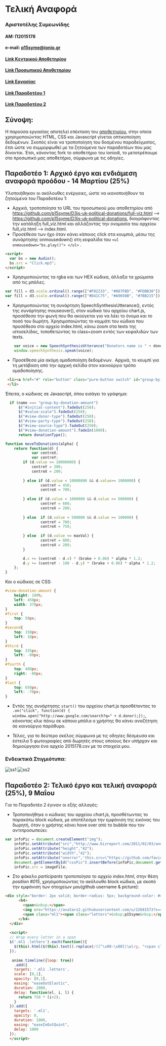 # Τελική Αναφορά

### Αριστοτέλης Συμεωνίδης
#### ΑΜ: Π2015178
#### e-mail: p15syme@ionio.gr


#### [Link Κεντρικού Αποθετηρίου](https://github.com/ioniodi/D3js-uk-political-donations)

#### [Link Προσωπικού Αποθετηρίου](https://github.com/p15syme/D3js-uk-political-donations)

#### [Link Εργασίας](https://p15syme.github.io/D3js-uk-political-donations/)

#### [Link Παραδοτέου 1](https://github.com/p15syme/D3js-uk-political-donations/tree/%CE%A02015178---%CE%A0%CE%B1%CF%81%CE%B1%CE%B4%CE%BF%CF%84%CE%AD%CE%BF-1)

#### [Link Παραδοτέου 2](https://github.com/p15syme/D3js-uk-political-donations/tree/2015178---%CE%A0%CE%B1%CF%81%CE%B1%CE%B4%CE%BF%CF%84%CE%AD%CE%BF-2)

## Σύνοψη:

  Η παρούσα εργασίας αποτελεί επέκταση του [αποθετηρίου](https://ioniodi.github.io/D3js-uk-political-donations/full-viz.html), στην οποία χρησιμοποιώντας HTML, CSS και Javascript γίνεται οπτικοποίηση δεδομένων. Σκοπός είναι να τροποποίηση του δοσμένου παραδείγματος, έτσι ώστε να συμμορφωθεί με τα ζητούμενα των παραδοτέων που μας δίνονται. Έτσι, κάνοντας fork το αποθετήριο του ioniodi, το μετατρέπουμε στο προσωπικό μας αποθετήριο, σύμφωνα με τις οδηγίες. 
  
  
## Παραδοτέο 1: Αρχικό έργο και ενδιάμεση αναφορά προόδου - 14 Μαρτίου (25%)

Υλοποιήθηκαν οι ακόλουθες ενέργειες, ώστε να ικανοποιήθουν τα ζητούμενα του Παραδοτέου 1:

* Αρχικά, τροποποίησα το URL του προσωπικού μου αποθετηρίου από https://github.com/p15syme/D3js-uk-political-donations/full-viz.html --> https://github.com/p15syme/D3js-uk-political-donations, διαγράφοντας την κατάληξη full_viz.html και αλλάζοντας την ονομασία του αρχείου full_viz.html --> index.html.
* Προσέθεσα των ήχο όταν κάνει κάποιος click στα κουμπιά, μέσω της συνάρτησης onmousedown() στη κεφαλίδα του `<ul onmousedown="bs.play()"> </ul>` .
```HTML
<script>
  var bs = new Audio();
  bs.src = "Click.mp3";
</script>
```

* Χρησιμοποιώντας τα rgba και των HEX κώδικα, άλλαξα τα χρώματα από τις μπάλες. 
```Javascript
var fill = d3.scale.ordinal().range(["#F02233", "#087FBD", "#FDBB30"]); //Default
var fill = d3.scale.ordinal().range(["#D41C75", "#A9650B", "#7BB215"]); //Παραδοτέο 1
```

* Χρησιμοποιώντας τη συνάρτηση SpeechSynthesisUtterance(), εντός της συνάρτησης mouseover(), στον κώδικα του αρχείου chart.js, προσέθεσα την φωνή που θα ακούγεται για να λέει το όνομα και το ποσό του δωρήτη.
Χρησιμοποιώντας το κομμάτι του κώδικα που προσέθεσα στο αρχείο index.html, κάνω zoom στα texts της ιστοσελίδας, τοποθετώντας το class=zoom εντός των κεφαλιδών των texts.
```Javascript
	var voice = new SpeechSynthesisUtterance("Donators name is " + donor + " and the donation amount is " + amount + " pounds");
	window.speechSynthesis.speak(voice);
```

* Προσέθεσα μία ακόμη ομαδοποίηση δεδομένων.
  Αρχικά, το κουμπί για τη μετάβαση από την αρχική σελίδα στον καινούργιο τρόπο ομαδοποίησης.
```HTML
 <li><a href="#" role="button" class="pure-button switch" id="group-by-donation-amount">Split by the amount of the donation</a>
 </li> 
```

Έπειτα, ο κώδικας σε Javascript, όπου εισάγει το γράφημα:

  ```Javascript
  	if (name === "group-by-donation-amount")
		$("#initial-content").fadeOut(250);
		$("#value-scale").fadeOut(250);
		$("#view-donor-type").fadeOut(250);
		$("#view-party-type").fadeOut(250);
		$("#view-source-type").fadeOut(250);
		$("#view-donation-amount").fadeIn(1000);
		return donationType();
```
```Javascript
function moveToDonations(alpha) {
	return function(d) {
			var centreX;
			var centreY;
		if (d.value >= 10000000) {
			centreY = 300;
			centreX = 200;
				
		} else if (d.value < 10000000 && d.value>= 1000000) {
				centreY = 450;
				centreX = 700;
				
		} else if (d.value < 1000000 && d.value >= 500000) {
				centreY = 600;
				centreX = 200;
				
		} else  if (d.value < 500000 && d.value >= 100000) {
				centreY = 700;
				centreX = 750;
				
		} else  if (d.value <= maxVal) {
				centreY = 800;
				centreX = 200;
		}

		d.x += (centreX - d.x) * (brake + 0.06) * alpha * 1.2;
		d.y += (centreY - 100 - d.y) * (brake + 0.06) * alpha * 1.2;
	};
}
```

Και ο κώδικας σε CSS:
```CSS
#view-donation-amount {
    height: 100%;
    left: 450px;
    width: 370px;
}
#first {
    top: 50px;
}
#second{
    top: 150px;
    left: 10px;
}
#third {
    top: 335px;
    left: -80px;
}
#fourth {
    top: 480px;
    right: -80px;
}
#last {
    top: 650px;
    left: -70px;
}
```

* Εντός της συνάρτησης `start()` του αρχείου chart.js προσθέτοντας το `.on("click", function(d) { window.open("http://www.google.com/search?q=" + d.donor);});`, κάνοντας κλικ πάνω σε κάποια μπάλα ο χρήστης θα κάνει αναζήτηση σε καινούργιο παράθυρο.

* Τέλος, για το δεύτερο σκέλος σύμφωνα με τις οδηγίες δέσμευσα και έστειλα 5 φωτογραφίες από δωρητές στους οποίους δεν υπήρχαν και δημιούργησα ένα αρχείο 2015178.csv με τα στοιχεία μου.

### Ενδεικτικά Στιγμιότυπα:
![ss1](https://user-images.githubusercontent.com/22681573/36947454-9c079868-1fd4-11e8-900c-df936ad26dd7.png)
![ss2](https://user-images.githubusercontent.com/22681573/36947455-9d7662c4-1fd4-11e8-9b3d-8409cda8c857.png)

## Παραδοτέο 2: Τελικό έργο και τελική αναφορά (25%), 9 Μαΐου

  Για το Παραδοτέο 2 έγιναν οι εξής αλλαγές:
  
* Τροποποιήθηκε ο κώδικας του αρχείου *chart.js*, προσθέτωντας το παρακάτω block κώδικα, με αποτέλεσμα την εμφάνιση της εικόνας του δωρητή, όταν ο χρήστης κάνει hove over από το bubble που τον αντιπροσωπεύει:
```Javascript
var infoPic = document.createElement("img");
    infoPic.setAttribute("src","http://www.bizreport.com/2011/02/03/android-logo-200x200.jpg");
    infoPic.setAttribute("height","42");
    infoPic.setAttribute("width","42");
    infoPic.setAttribute("onerror",'this.src=\"https://github.com/favicon.ico\";');
    document.getElementById("cssPic").insertBefore(infoPic,document.getElementById("cssPic").firstChild);
    infoPic.src = imageFile;
```

* Στο φάκελο *participants* τροποποίησα το αρχείο *index.html*, στην θέση *position #015*, χρησιμοποιώντας το ακόλουθο block κώδικα, με σκοπό την εμφάνιση των στοιχείων μου(github username & picture):
```HTML
<div style="border: 2px solid; border-radius: 5px; background-color: #4267B2; width: fit-content; float: left; margin: 10px 10px 10px 10px;">
      <h4>
        <span>&nbsp;</span>
        <img src="https://avatars2.githubusercontent.com/u/22681573?s=400&v=4" height="42" width="42">  
        <span class="ml1"><span class="letters">&nbsp;p15syme&nbsp;</span></span>
      </h4>
  </div>
  
  <script>
  // Wrap every letter in a span
  $('.ml1 .letters').each(function(){
    $(this).html($(this).text().replace(/([^\x00-\x80]|\w)/g, "<span class='letter'>$&</span>"));
  });
   
   anime.timeline({loop: true}) 
    .add({
    targets: '.ml1 .letters',
    scale: [0,1],
    opacity: [0,1],
    easing: "easeOutElastic",
    duration: 2000,
    delay: function(el, i, l) {
      return 750 * (i+2);
    }
  }).add({
    targets: '.ml1',
    opacity: 0,
    duration: 1000,
    easing: "easeInOutQuint",
    delay: 1000
  });    
  </script>
```
